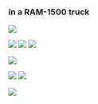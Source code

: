 ### in a RAM-1500 truck
 ![](https://cdn.discordapp.com/attachments/831731768808964106/1159740915934576710/blinkiesCafe-Xj.gif?ex=65321fe5&is=651faae5&hm=36d45db6ea4718172820e31bd7fbf99da9aa22a711e50dd5b385aee4497fa3d3&)

![](https://cdn.discordapp.com/attachments/831731768808964106/1159755235464581140/57163a13_original.png?ex=65322d3b&is=651fb83b&hm=ad1cfaf8366f1acce598ce7b255dbc56ac84ddbd097d9517cdd4a47a16c207ca&) ![](https://raining-starss.neocities.org/boot%20(4).gif) ![](https://external-media.spacehey.net/media/svoybJBTuRvKwrouG1fID8hIM2s0RwsAaUR83epc7dAQ=/https://64.media.tumblr.com/ad29e2e3e0519ca1cc358e7fe8fda3a8/tumblr_prx0uwGciN1xzybrpo1_100.png)

![](https://sparklelobster.neocities.org/50x50c.gif) 

![](https://64.media.tumblr.com/1f233f96335f9eb3c66c9bd7aedf131b/af59bfe2eedade66-97/s100x200/1b8581991596dc647ad1346136593509129aeb2c.gifv) ![](https://64.media.tumblr.com/08df49d867dd5aa96478d1c2e26b71df/ae68e38e391d6dae-19/s100x200/54e8477f4eccb14c72417139c93d210a2a1a79c3.gifv)


![](https://64.media.tumblr.com/00216e6865d065ad317d5f484ca6a461/5d8b5b911391c518-cc/s100x200/7e3cd6335f1fbba3a0486dc94a2f4e224b4aeb9b.png)

